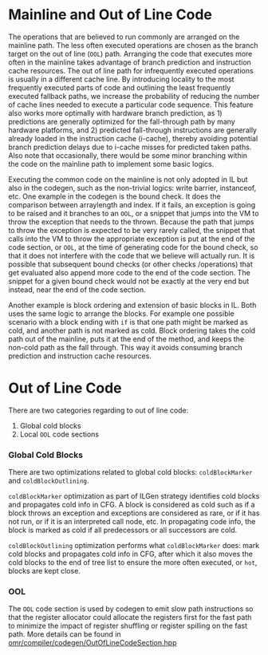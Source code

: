 <!--
Copyright (c) 2021, 2021 IBM Corp. and others

This program and the accompanying materials are made available under
the terms of the Eclipse Public License 2.0 which accompanies this
distribution and is available at https://www.eclipse.org/legal/epl-2.0/
or the Apache License, Version 2.0 which accompanies this distribution and
is available at https://www.apache.org/licenses/LICENSE-2.0.

This Source Code may also be made available under the following
Secondary Licenses when the conditions for such availability set
forth in the Eclipse Public License, v. 2.0 are satisfied: GNU
General Public License, version 2 with the GNU Classpath
Exception [1] and GNU General Public License, version 2 with the
OpenJDK Assembly Exception [2].

[1] https://www.gnu.org/software/classpath/license.html
[2] http://openjdk.java.net/legal/assembly-exception.html

SPDX-License-Identifier: EPL-2.0 OR Apache-2.0 OR GPL-2.0 WITH Classpath-exception-2.0 OR LicenseRef-GPL-2.0 WITH Assembly-exception
-->

# Mainline and Out of Line Code
The operations that are believed to run commonly are arranged on the mainline path. The less often executed operations
are chosen as the branch target on the out of line (`OOL`) path. Arranging the code that executes more often in the
mainline takes advantage of branch prediction and instruction cache resources. The out of line path for infrequently
executed operations is usually in a different cache line. By introducing locality to the most frequently executed parts
of code and outlining the least frequently executed fallback paths, we increase the probability of reducing the number
of cache lines needed to execute a particular code sequence. This feature also works more optimally with hardware
branch prediction, as 1) predictions are generally optimized for the fall-through path by many hardware platforms,
and 2) predicted fall-through instructions are generally already loaded in the instruction cache (i-cache), thereby
avoiding potential branch prediction delays due to i-cache misses for predicted taken paths. Also note that
occasionally, there would be some minor branching within the code on the mainline path to implement some basic logics.

Executing the common code on the mainline is not only adopted in IL but also in the codegen, such as the non-trivial
logics: write barrier, instanceof, etc. One example in the codegen is the bound check. It does the comparison between
arraylength and index. If it fails, an exception is going to be raised and it branches to an `OOL`, or a snippet that
jumps into the VM to throw the exception that needs to the thrown. Because the path that jumps to throw the exception
is expected to be very rarely called, the snippet that calls into the VM to throw the appropriate exception is put at
the end of the code section, or `OOL`, at the time of generating code for the bound check, so that it does not
interfere with the code that we believe will actually run. It is possible that subsequent bound checks (or other checks
/operations) that get evaluated also append more code to the end of the code section. The snippet for a given bound
check would not be exactly at the very end but instead, near the end of the code section.

Another example is block ordering and extension of basic blocks in IL. Both uses the same logic to arrange the blocks.
For example one possible scenario with a block ending with `if` is that one path might be marked as cold, and another
path is not marked as cold. Block ordering takes the cold path out of the mainline, puts it at the end of the method,
and keeps the non-cold path as the fall through. This way it avoids consuming branch prediction and instruction cache
resources.

# Out of Line Code

There are two categories regarding to out of line code:
1. Global cold blocks
2. Local `OOL` code sections

###  Global Cold Blocks
There are two optimizations related to global cold blocks: `coldBlockMarker` and `coldBlockOutlining`.

`coldBlockMarker` optimization as part of ILGen strategy identifies cold blocks and propagates cold info in CFG.
A block is considered as cold such as if a block throws an exception and exceptions are considered as rare, or if
it has not run, or if it is an interpreted call node, etc. In propagating code info, the block is marked as cold
if all predecessors or all successors are cold.

`coldBlockOutlining` optimization performs what `coldBlockMarker` does: mark cold blocks and propagates cold info
in CFG, after which it also moves the cold blocks to the end of tree list to ensure the more often executed,
or `hot`, blocks are kept close.


### OOL

The `OOL` code section is used by codegen to emit slow path instructions so that the register allocator could
allocate the registers first for the fast path to minimize the impact of register shuffling or register spilling
on the fast path. More details can be found in [omr/compiler/codegen/OutOfLineCodeSection.hpp](https://github.com/eclipse/omr/blob/2ccbf5e8ce2cc1f7b0888e562ca9ee11e712f5d9/compiler/codegen/OutOfLineCodeSection.hpp#L36-L106)

